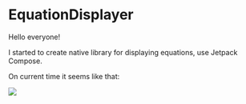 # EquationDisplayer

Hello everyone!

I started to create native library for displaying equations, use Jetpack Compose.

On current time it seems like that: 

<img src="https://user-images.githubusercontent.com/107124959/173235770-2bf2009a-64bf-4f0b-b13e-395f4520331d.png"/>
